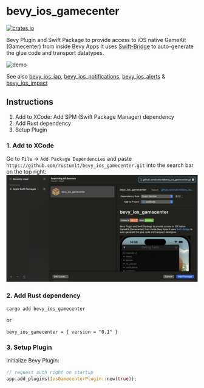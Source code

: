 # bevy_ios_gamecenter

[![crates.io](https://img.shields.io/crates/v/bevy_ios_gamecenter.svg)](https://crates.io/crates/bevy_ios_gamecenter)

Bevy Plugin and Swift Package to provide access to iOS native GameKit (Gamecenter) from inside Bevy Apps
It uses [Swift-Bridge](https://github.com/chinedufn/swift-bridge) to auto-generate the glue code and transport datatypes.

![demo](./demo.gif)

See also [bevy_ios_iap](https://github.com/rustunit/bevy_ios_iap), [bevy_ios_notifications](https://github.com/rustunit/bevy_ios_notifications), [bevy_ios_alerts](https://github.com/rustunit/bevy_ios_alerts) & [bevy_ios_impact](https://github.com/rustunit/bevy_ios_impact)

## Instructions

1. Add to XCode: Add SPM (Swift Package Manager) dependency
2. Add Rust dependency
3. Setup Plugin

### 1. Add to XCode

Go to `File` -> `Add Package Dependencies` and paste `https://github.com/rustunit/bevy_ios_gamecenter.git` into the search bar on the top right:
![xcode](./assets/xcode-spm.png)

### 2. Add Rust dependency

```
cargo add bevy_ios_gamecenter
``` 

or 

```
bevy_ios_gamecenter = { version = "0.1" }
```

### 3. Setup Plugin

Initialize Bevy Plugin:

```rust
// request auth right on startup
app.add_plugins(IosGamecenterPlugin::new(true));
```